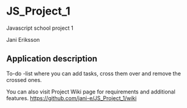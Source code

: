 # JS_Project_1
Javascript school project 1

Jani Eriksson

## Application description

To-do -list where you can add tasks, cross them over and remove the crossed ones.

You can also visit Project Wiki page for requirements and additional features.
https://github.com/jani-e/JS_Project_1/wiki
